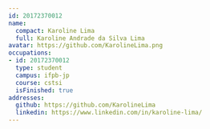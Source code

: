 ```yaml
---
id: 20172370012
name:
  compact: Karoline Lima
  full: Karoline Andrade da Silva Lima
avatar: https://github.com/KarolineLima.png
occupations:
- id: 20172370012
  type: student
  campus: ifpb-jp
  course: cstsi
  isFinished: true
addresses:
  github: https://github.com/KarolineLima
  linkedin: https://www.linkedin.com/in/karoline-lima/
---
```

